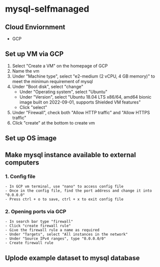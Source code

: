 # mysql-selfmanaged

## Cloud Enviornment
- GCP

## Set up VM via GCP
1. Select "Create a VM" on the homepage of GCP
2. Name the vm
3. Under "Machine type", select "e2-medium (2 vCPU, 4 GB memory)" to meet the minimun requirement of mysql
4. Under "Boot disk", select "change"
    - Under "Operating system", select "Ubuntu"
    - Under "Version", select "Ubuntu 18.04 LTS x86/64, amd64 bionic image built on 2022-09-01, supports Shielded VM features"
    - Click "select"
5. Under "Firewall", check both "Allow HTTP traffic" and "Allow HTTPS traffic"
6. Click "create" at the bottom to create vm
 
## Set up OS image


## Make mysql instance available to external computers
### 1. Config file
    - In GCP vm terminal, use "nano" to access config file
    - Once in the config file, find the port address and change it into "0.0.0.0"
    - Press ctrl + o to save, ctrl + x to exit config file
### 2. Opening ports via GCP
    - In search bar type "firewall"
    - Click "create firewall rule"
    - Give the firewall rule a name as required
    - Under "Targets", select "All instances in the network"
    - Under "Source IPv4 ranges", type "0.0.0.0/0"
    - Create firewall rule

## Uplode example dataset to mysql database
